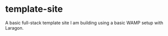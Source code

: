 # template-site
A basic full-stack template site I am building using a basic WAMP setup with Laragon. 
